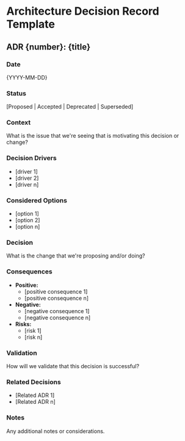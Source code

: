 # Architecture Decision Record Template

## ADR {number}: {title}

### Date
{YYYY-MM-DD}

### Status
[Proposed | Accepted | Deprecated | Superseded]

### Context
What is the issue that we're seeing that is motivating this decision or change?

### Decision Drivers
* [driver 1]
* [driver 2]
* [driver n]

### Considered Options
* [option 1]
* [option 2]
* [option n]

### Decision
What is the change that we're proposing and/or doing?

### Consequences
* **Positive:**
  * [positive consequence 1]
  * [positive consequence n]
* **Negative:**
  * [negative consequence 1]
  * [negative consequence n]
* **Risks:**
  * [risk 1]
  * [risk n]

### Validation
How will we validate that this decision is successful?

### Related Decisions
* [Related ADR 1]
* [Related ADR n]

### Notes
Any additional notes or considerations.